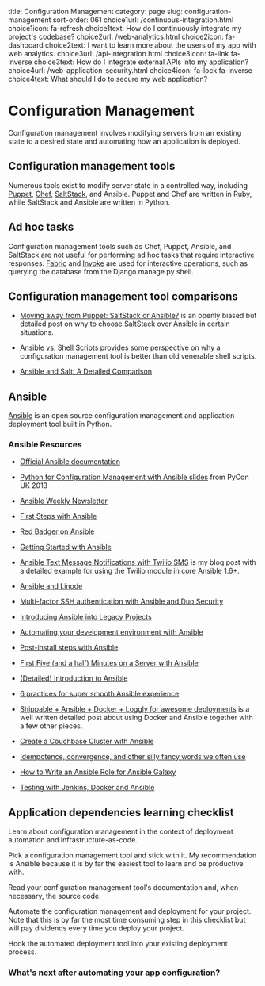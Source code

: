 title: Configuration Management
category: page
slug: configuration-management
sort-order: 061
choice1url: /continuous-integration.html
choice1icon: fa-refresh
choice1text: How do I continuously integrate my project's codebase?
choice2url: /web-analytics.html
choice2icon: fa-dashboard
choice2text: I want to learn more about the users of my app with web analytics.
choice3url: /api-integration.html
choice3icon: fa-link fa-inverse
choice3text: How do I integrate external APIs into my application?
choice4url: /web-application-security.html
choice4icon: fa-lock fa-inverse
choice4text: What should I do to secure my web application?


# Configuration Management
Configuration management involves modifying servers from an existing state to 
a desired state and automating how an application is deployed.


## Configuration management tools
Numerous tools exist to modify server state in a controlled 
way, including [Puppet](http://puppetlabs.com/puppet/what-is-puppet), 
[Chef](http://www.getchef.com/chef/), 
[SaltStack](http://www.saltstack.com/), and Ansible. Puppet and Chef are
written in Ruby, while SaltStack and Ansible are written in Python.


## Ad hoc tasks
Configuration management tools such as Chef, Puppet, Ansible, and SaltStack
are not useful for performing ad hoc tasks that require interactive responses.
[Fabric](http://docs.fabfile.org/en/1.8/) and 
[Invoke](http://docs.pyinvoke.org/en/latest/) are used for interactive 
operations, such as querying the database from the Django manage.py shell.


## Configuration management tool comparisons
* [Moving away from Puppet: SaltStack or Ansible?](http://ryandlane.com/blog/2014/08/04/moving-away-from-puppet-saltstack-or-ansible/)
  is an openly biased but detailed post on why to choose SaltStack over 
  Ansible in certain situations.
  
* [Ansible vs. Shell Scripts](http://devopsu.com/blog/ansible-vs-shell-scripts/)
  provides some perspective on why a configuration management tool is better
  than old venerable shell scripts.

* [Ansible and Salt: A Detailed Comparison](http://missingm.co/2013/06/ansible-and-salt-a-detailed-comparison/)


## Ansible
[Ansible](http://www.ansibleworks.com/) is an open source configuration
management and application deployment tool built in Python.


### Ansible Resources
* [Official Ansible documentation](http://docs.ansible.com/index.html)

* [Python for Configuration Management with Ansible slides](http://www.insom.me.uk/post/pycon-talk.html) 
from PyCon UK 2013

* [Ansible Weekly Newsletter](http://devopsu.com/newsletters/ansible-weekly-newsletter.html)

* [First Steps with Ansible](http://labs.qandidate.com/blog/2013/11/15/first-steps-with-ansible/)

* [Red Badger on Ansible](http://red-badger.com/blog/2013/06/29/ansible/)

* [Getting Started with Ansible](http://lowendbox.com/blog/getting-started-with-ansible/)

* [Ansible Text Message Notifications with Twilio SMS](https://www.twilio.com/blog/2014/05/ansible-text-messages-notifications-with-twilio-sms.html)
  is my blog post with a detailed example for using the Twilio module in
  core Ansible 1.6+.

* [Ansible and Linode](http://softwareas.com/ansible-and-linode-what-i-learned-about-controlling-linodes-from-ansible)

* [Multi-factor SSH authentication with Ansible and Duo Security](http://jlafon.io/ansible-duo-security.html)

* [Introducing Ansible into Legacy Projects](http://benlopatin.com/getting-started-with-ansible/)

* [Automating your development environment with Ansible](http://www.nickhammond.com/automating-development-environment-ansible/)

* [Post-install steps with Ansible](http://devopsu.com/guides/ansible-post-install.html) 

* [First Five (and a half) Minutes on a Server with Ansible](http://lattejed.com/first-five-and-a-half-minutes-on-a-server-with-ansible) 

* [(Detailed) Introduction to Ansible](http://davidwinter.me/articles/2013/11/23/introduction-to-ansible/)

* [6 practices for super smooth Ansible experience](http://hakunin.com/six-ansible-practices)

* [Shippable + Ansible + Docker + Loggly for awesome deployments](http://www.hiddentao.com/archives/2014/06/03/shippable-ansible-docker-loggly-for-awesome-deployments/)
  is a well written detailed post about using Docker and Ansible together with
  a few other pieces.

* [Create a Couchbase Cluster with Ansible](http://blog.couchbase.com/create-couchbase-cluster-with-ansible)

* [Idempotence, convergence, and other silly fancy words we often use](https://groups.google.com/forum/#!msg/Ansible-project/WpRblldA2PQ/lYDpFjBXDlsJ)

* [How to Write an Ansible Role for Ansible Galaxy](http://probablyfine.co.uk/2014/03/27/how-to-write-an-ansible-role-for-ansible-galaxy/)

* [Testing with Jenkins, Docker and Ansible](http://blog.mist.io/post/82383668190/move-fast-and-dont-break-things-testing-with)


## Application dependencies learning checklist
<i class="fa fa-check-square-o"></i>
Learn about configuration management in the context of deployment automation
and infrastructure-as-code.

<i class="fa fa-check-square-o"></i>
Pick a configuration management tool and stick with it. My recommendation is
Ansible because it is by far the easiest tool to learn and be productive with.

<i class="fa fa-check-square-o"></i>
Read your configuration management tool's documentation and, when necessary,
the source code.

<i class="fa fa-check-square-o"></i>
Automate the configuration management and deployment for your project. Note
that this is by far the most time consuming step in this checklist but will
pay dividends every time you deploy your project.

<i class="fa fa-check-square-o"></i>
Hook the automated deployment tool into your existing deployment process.


### What's next after automating your app configuration?
